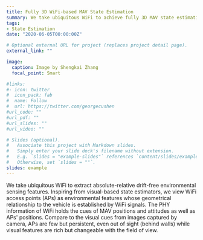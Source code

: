 ```yaml
---
title: Fully 3D WiFi-based MAV State Estimation
summary: We take ubiquitous WiFi to achieve fully 3D MAV state estimation.
tags:
- State Estimation
date: "2020-06-05T00:00:00Z"

# Optional external URL for project (replaces project detail page).
external_link: ""

image:
  caption: Image by Shengkai Zhang
  focal_point: Smart

#links:
#- icon: twitter
#  icon_pack: fab
#  name: Follow
#  url: https://twitter.com/georgecushen
#url_code: ""
#url_pdf: ""
#url_slides: ""
#url_video: ""

# Slides (optional).
#   Associate this project with Markdown slides.
#   Simply enter your slide deck's filename without extension.
#   E.g. `slides = "example-slides"` references `content/slides/example-slides.md`.
#   Otherwise, set `slides = ""`.
slides: example
---
```


We take ubiquitous WiFi to extract absolute-relative drift-free environmental sensing features. Inspiring from visual-based state estimators, we view WiFi access points (APs) as environmental features whose geometrical relationship to the vehicle is established by WiFi signals. The PHY information of WiFi holds the cues of MAV positions and attitudes as well as APs' positions. Compare to the visual cues from images captured by camera, APs are few but persistent, even out of sight (behind walls) while visual features are rich but changeable with the field of view.
